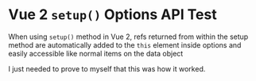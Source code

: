 # Vue 2 `setup()` Options API Test

When using `setup()` method in Vue 2, refs returned from within the
setup method are automatically added to the `this` element inside options and easily
accessible like normal items on the data object

I just needed to prove to myself that this was how it worked. 

